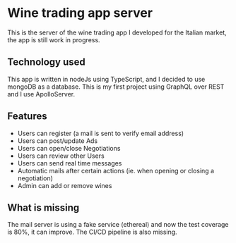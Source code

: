# Wine trading app server

This is the server of the wine trading app I developed for the Italian market, the app is still work in progress.

## Technology used

This app is written in nodeJs using TypeScript, and I decided to use mongoDB as a database.
This is my first project using GraphQL over REST and I use ApolloServer.

## Features

- Users can register (a mail is sent to verify email address)
- Users can post/update Ads
- Users can open/close Negotiations
- Users can review other Users
- Users can send real time messages
- Automatic mails after certain actions (ie. when opening or closing a negotiation)
- Admin can add or remove wines

## What is missing

The mail server is using a fake service (ethereal) and now the test coverage is 80%, it can improve.
The CI/CD pipeline is also missing.
